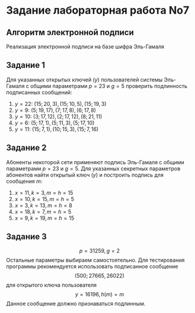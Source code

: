 # Задание лабораторная работа No7

## Алгоритм электронной подписи
Реализация электронной подписи на базе шифра Эль-Гамаля

## Задание 1
Для указанных открытых ключей ($y$) пользователей системы Эль-Гамаля с общими параметрами $p=23$ и $g=5$ проверить подлинность подписанных сообщений:
1. $y=22$: $(15; 20, 3), (15; 10, 5), (15; 19, 3)$
2. $y=9$: $(5; 19, 17), (7; 17, 8), (6; 17, 8)$
3. $y=10$: $(3; 17, 12), (2; 17, 12), (8; 21, 11)$
4. $y=6$: $(5; 17, 1), (5; 11, 3), (5; 17, 10)$
5. $y=11$: $(15; 7, 1), (10; 15, 3), (15; 7, 16)$

## Задание 2
Абоненты некоторой сети применяют подпись Эль-Гамаля с общими параметрами $p=23$ и $g=5$. Для указанных секретных параметров абонентов найти открытый ключ ($y$) и построить подпись для сообщения $m$:
1. $x=11, k=3, m=h=15$
2. $x=10, k=15, m=h=5$
3. $x=3, k=13, m=h=8$
4. $x=18, k=7, m=h=5$
5. $x=9, k=19, m=h=15$

## Задание 3
$$p=31259, g=2$$
Остальные параметры выбираем самостоятельно.
Для тестирования программы рекомендуется использовать подписанное сообщение 
$$(500; 27665, 26022)$$
для открытого ключа пользователя
$$y=16196, h(m)=m$$
Данное сообщение должно признаваться подлинным.